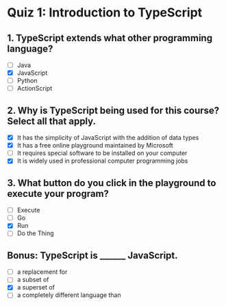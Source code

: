 # Quiz 1: Introduction to TypeScript

## 1. TypeScript extends what other programming language?

- [ ] Java
- [X] JavaScript
- [ ] Python
- [ ] ActionScript

## 2. Why is TypeScript being used for this course? Select all that apply.

- [X] It has the simplicity of JavaScript with the addition of data types
- [X] It has a free online playground maintained by Microsoft
- [ ] It requires special software to be installed on your computer
- [X] It is widely used in professional computer programming jobs

## 3. What button do you click in the playground to execute your program?

- [ ] Execute
- [ ] Go
- [X] Run
- [ ] Do the Thing

## Bonus: TypeScript is ______ JavaScript.

- [ ] a replacement for
- [ ] a subset of
- [X] a superset of
- [ ] a completely different language than
